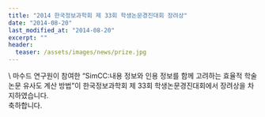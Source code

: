 ```yaml
---
title: "2014 한국정보과학회 제 33회 학생논문경진대회 장려상"
date: "2014-08-20"
last_modified_at: "2014-08-20"
excerpt: ""
header:
  teaser: /assets/images/news/prize.jpg
---
```

\\
마수드 연구원이 참여한 “SimCC:내용 정보와 인용 정보를 함께 고려하는 효율적 학술 논문 유사도 계산 방법”이 한국정보과학회 제 33회 학생논문경진대회에서 장려상을 차지하였습니다.<br>축하합니다.